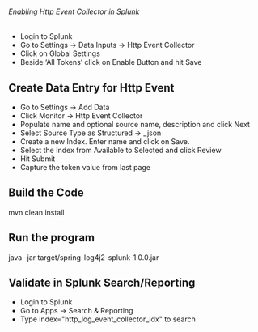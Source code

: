 ###### Enabling Http Event Collector in Splunk
* Login to Splunk
* Go to Settings -> Data Inputs -> Http Event Collector
* Click on Global Settings
* Beside ‘All Tokens’ click on Enable Button and hit Save

## Create Data Entry for Http Event
* Go to Settings -> Add Data
* Click Monitor -> Http Event Collector
* Populate name and optional source name, description and click Next
* Select Source Type as Structured ->  _json
* Create a new Index. Enter name and click on Save.
* Select the Index from Available to Selected and click Review
* Hit Submit
* Capture the token value from last page

## Build the Code
mvn clean install

## Run the program
java -jar target/spring-log4j2-splunk-1.0.0.jar

## Validate in Splunk Search/Reporting
* Login to Splunk
* Go to Apps -> Search & Reporting
* Type index="http_log_event_collector_idx" to search
